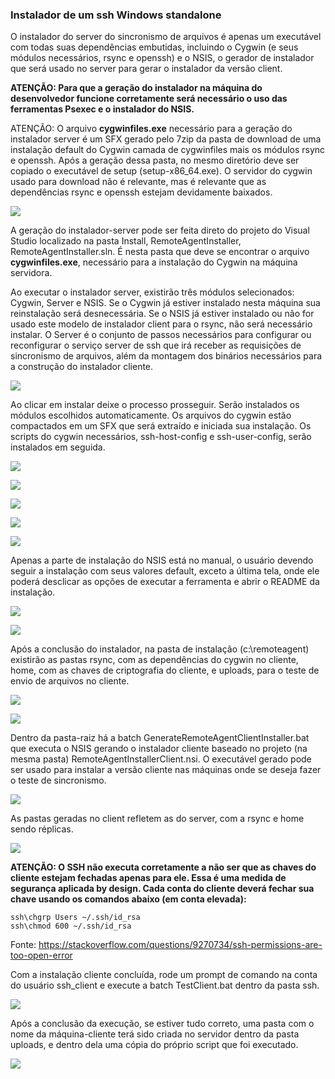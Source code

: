 ### Instalador de um ssh Windows standalone

O instalador do server do sincronismo de arquivos é apenas um executável com todas suas dependências embutidas, incluindo o Cygwin (e seus módulos necessários, rsync e openssh) e o NSIS, o gerador de instalador que será usado no server para gerar o instalador da versão client.

**ATENÇÃO: Para que a geração do instalador na máquina do desenvolvedor funcione corretamente será necessário o uso das ferramentas Psexec e o instalador do NSIS.**

ATENÇÃO: O arquivo **cygwinfiles.exe** necessário para a geração do instalador server é um SFX gerado pelo 7zip da pasta de download de uma instalação default do Cygwin camada de cygwinfiles mais os módulos rsync e openssh. Após a geração dessa pasta, no mesmo diretório deve ser copiado o executável de setup (setup-x86_64.exe). O servidor do cygwin usado para download não é relevante, mas é relevante que as dependências rsync e openssh estejam devidamente baixados.

![](Docs/img/cygwinfiles-structure.png)

A geração do instalador-server pode ser feita direto do projeto do Visual Studio localizado na pasta Install, RemoteAgentInstaller, RemoteAgentInstaller.sln. É nesta pasta que deve se encontrar o arquivo **cygwinfiles.exe**, necessário para a instalação do Cygwin na máquina servidora.

Ao executar o instalador server, existirão três módulos selecionados: Cygwin, Server e NSIS. Se o Cygwin já estiver instalado nesta máquina sua reinstalação será desnecessária. Se o NSIS já estiver instalado ou não for usado este modelo de instalador client para o rsync, não será necessário instalar. O Server é o conjunto de passos necessários para configurar ou reconfigurar o serviço server de ssh que irá receber as requisições de sincronismo de arquivos, além da montagem dos binários necessários para a construção do instalador cliente.

![](Docs/img/remoteagent-server-installer.png)

Ao clicar em instalar deixe o processo prosseguir. Serão instalados os módulos escolhidos automaticamente. Os arquivos do cygwin estão compactados em um SFX que será extraído e iniciada sua instalação. Os scripts do cygwin necessários, ssh-host-config e ssh-user-config, serão instalados em seguida.

![](Docs/img/remoteagent-server-installer-sfx.png)

![](Docs/img/remoteagent-server-installer-cygwin.png)

![](Docs/img/remoteagent-server-installer-bash-login.png)

![](Docs/img/remoteagent-server-installer-cygwin-script.png)

![](Docs/img/remoteagent-server-installer-daemon.png)

Apenas a parte de instalação do NSIS está no manual, o usuário devendo seguir a instalação com seus valores default, exceto a última tela, onde ele poderá desclicar as opções de executar a ferramenta e abrir o README da instalação.

![](Docs/img/remoteagent-server-installer-nsis-manual.png)

![](Docs/img/remoteagent-server-installer-nsis-finish.png)

Após a conclusão do instalador, na pasta de instalação (c:\\remoteagent) existirão as pastas rsync, com as dependências do cygwin no cliente, home, com as chaves de criptografia do cliente, e uploads, para o teste de envio de arquivos no cliente.

![](Docs/img/remoteagent-server-installer-finish.png)

![](Docs/img/remoteagent-server-installer-folders.png)

Dentro da pasta-raiz há a batch GenerateRemoteAgentClientInstaller.bat que executa o NSIS gerando o instalador cliente baseado no projeto (na mesma pasta) RemoteAgentInstallerClient.nsi. O executável gerado pode ser usado para instalar a versão cliente nas máquinas onde se deseja fazer o teste de sincronismo.

![](Docs/img/remoteagent-client-installer.png)

As pastas geradas no client refletem as do server, com a rsync e home sendo réplicas.

![](Docs/img/remoteagent-client-installer-folders.png)

**ATENÇÃO: O SSH não executa corretamente a não ser que as chaves do cliente estejam fechadas apenas para ele. Essa é uma medida de segurança aplicada by design. Cada conta do cliente deverá fechar sua chave usando os comandos abaixo (em conta elevada):**

```
ssh\chgrp Users ~/.ssh/id_rsa
ssh\chmod 600 ~/.ssh/id_rsa
```

Fonte: https://stackoverflow.com/questions/9270734/ssh-permissions-are-too-open-error

Com a instalação cliente concluída, rode um prompt de comando na conta do usuário ssh_client e execute a batch TestClient.bat dentro da pasta ssh.

![](Docs/img/remoteagent-client-test.png)

Após a conclusão da execução, se estiver tudo correto, uma pasta com o nome da máquina-cliente terá sido criada no servidor dentro da pasta uploads, e dentro dela uma cópia do próprio script que foi executado.

![](Docs/img/remoteagent-server-uploads.png)
